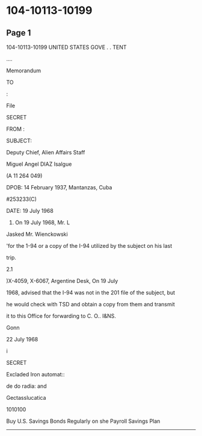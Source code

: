 # 104-10113-10199

## Page 1

104-10113-10199 UNITED STATES GOVE . . TENT

....

Memorandum

TO

:

File

SECRET

FROM :

SUBJECT:

Deputy Chief, Alien Affairs Staff

Miguel Angel DIAZ Isalgue

(A 11 264 049)

DPOB: 14 February 1937, Mantanzas, Cuba

#253233(C)

DATE: 19 July 1968

1. On 19 July 1968, Mr. L

Jasked Mr. Wienckowski

'for the 1-94 or a copy of the I-94 utilized by the subject on his last

trip.

2.1

)X-4059, X-6067, Argentine Desk, On 19 July

1968, advised that the I-94 was not in the 201 file of the subject, but

he would check with TSD and obtain a copy from them and transmit

it to this Office for forwarding to C. O.. I&NS.

Gonn

22 July 1968

i

SECRET

Excladed Iron automat::

de do radia: and

Gectasslucatica

1010100

Buy U.S. Savings Bonds Regularly on she Payroll Savings Plan

---

